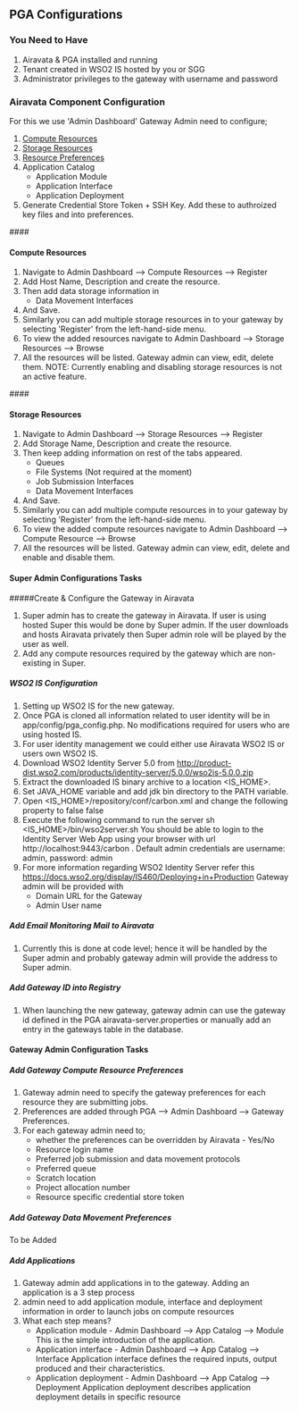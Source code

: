 ## PGA Configurations
### You Need to Have
1. Airavata & PGA installed and running
2. Tenant created in WSO2 IS hosted by you or SGG
3. Administrator privileges to the gateway with username and password


### Airavata Component Configuration
For this we use 'Admin Dashboard'
Gateway Admin need to configure;<br>
1. <a href="#CompResource">Compute Resources</a><br>
2. <a href="#StoreResource">Storage Resources</a><br>
3. <a href= "#Preference">Resource Preferences</a><br>
4. Application Catalog
	- Application Module
	- Application Interface
	- Application Deployment
5. Generate Credential Store Token + SSH Key. Add these to authroized key files and into preferences.


####<h4 id="CompResource">Compute Resources</h4>
1. Navigate to Admin Dashboard --> Compute Resources --> Register
2. Add Host Name, Description and create the resource.
3. Then add data storage information in
	- Data Movement Interfaces
4. And Save.
5. Similarly you can add multiple storage resources in to your gateway by selecting 'Register' from the left-hand-side menu.
6. To view the added resources navigate to Admin Dashboard --> Storage Resources --> Browse
7. All the resources will be listed. Gateway admin can view, edit, delete them.
NOTE: Currently enabling and disabling storage resources is not an active feature.

####<h4 id="StoreResource">Storage Resources</h4>
1. Navigate to Admin Dashboard --> Storage Resources --> Register
2. Add Storage Name, Description and create the resource.
3. Then keep adding information on rest of the tabs appeared.
	- Queues
	- File Systems (Not required at the moment)
	- Job Submission Interfaces
	- Data Movement Interfaces
4. And Save.
5. Similarly you can add multiple compute resources in to your gateway by selecting 'Register' from the left-hand-side menu.
6. To view the added compute resources navigate to Admin Dashboard --> Compute Resource --> Browse
7. All the resources will be listed. Gateway admin can view, edit, delete and enable and disable them.


#### Super Admin Configurations Tasks
#####Create & Configure the Gateway in Airavata
1. Super admin has to create the gateway in Airavata. If user is using hosted Super this would be done by Super admin. If the user downloads and hosts Airavata privately then Super admin role will be played by the user as well.
2. Add any compute resources required by the gateway which are non-existing in Super.
 

##### WSO2 IS Configuration
1. Setting up WSO2 IS for the new gateway.
2. Once PGA is cloned all information related to user identity will be in app/config/pga_config.php. No modifications required for users who are using 	hosted IS.
3. For user identity management we could either use Airavata WSO2 IS or users own WSO2 IS.
4. Download WSO2 Identity Server 5.0 from http://product-dist.wso2.com/products/identity-server/5.0.0/wso2is-5.0.0.zip
5. Extract the downloaded IS binary archive to a location <IS_HOME>.
6. Set JAVA_HOME variable and add jdk bin directory to the PATH variable.
7. Open <IS_HOME>/repository/conf/carbon.xml and change the following property to false
<HideAdminServiceWSDLs>false</HideAdminServiceWSDLs>
8. Execute the following command to run the server
sh <IS_HOME>/bin/wso2server.sh
You should be able to login to the Identity Server Web App using your browser with url http://localhost:9443/carbon . Default admin credentials are username: admin, password: admin
9. For more information regarding WSO2 Identity Server refer this https://docs.wso2.org/display/IS460/Deploying+in+Production
Gateway admin will be provided with
	- Domain URL for the Gateway
	- Admin User name


##### Add Email Monitoring Mail to Airavata
1. Currently this is done at code level; hence it will be handled by the Super admin and probably gateway admin will provide the address to Super admin.

##### Add Gateway ID into Registry
1. When launching the new gateway, gateway admin can use the gateway id defined in the PGA airavata-server.properties or manually add an entry in the gateways table in the database.
#### Gateway Admin Configuration Tasks
##### Add Gateway Compute Resource Preferences
1. Gateway admin need to specify the gateway preferences for each resource they are submitting jobs.
2. Preferences are added through PGA --> Admin Dashboard --> Gateway Preferences.
3. For each gateway admin need to;
	- whether the preferences can be overridden by Airavata - Yes/No
	- Resource login name  
	- Preferred job submission and data movement protocols
	- Preferred queue
	- Scratch location
	- Project allocation number
	- Resource specific credential store token


##### Add Gateway Data Movement Preferences

To be Added


##### Add Applications
1. Gateway admin add applications in to the gateway. Adding an application is a 3 step process
2. admin need to add application module, interface and deployment information in order to launch jobs on compute resources
3. What each step means?
	- Application module - Admin Dashboard --> App Catalog --> Module
	This is the simple introduction of the application.
	- Application interface - Admin Dashboard --> App Catalog --> Interface 
	Application interface defines the required inputs, output produced and their characteristics.
	- Application deployment - Admin Dashboard --> App Catalog --> Deployment
	Application deployment describes application deployment details in specific resource
	

